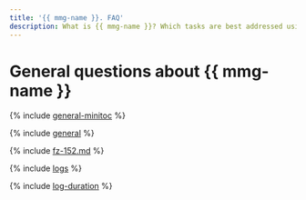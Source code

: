 ```yaml
---
title: '{{ mmg-name }}. FAQ'
description: What is {{ mmg-name }}? Which tasks are best addressed using {{ mmg-name }}, and which using VMs with databases? What part of database management and maintenance is {{ mmg-name }} responsible for? Find the answers to these and other questions in this article.
---
```


# General questions about {{ mmg-name }}

{% include [general-minitoc](../../_qa/managed-mongodb/minitoc/general.md) %}

{% include [general](../../_qa/managed-mongodb/general.md) %}


{% include [fz-152.md](../../_qa/fz-152.md) %}


{% include [logs](../../_qa/logs.md) %}

{% include [log-duration](../../_includes/mdb/log-duration-qa.md) %}
